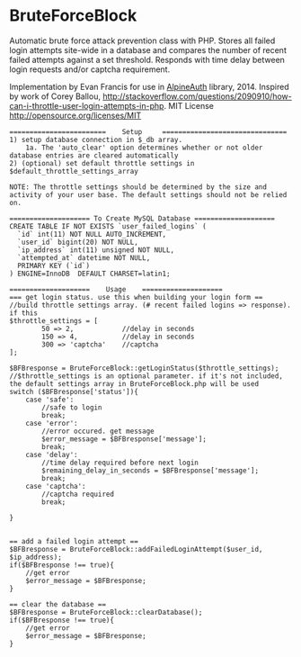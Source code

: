 BruteForceBlock
=================

Automatic brute force attack prevention class with PHP. Stores all failed login attempts site-wide in a database and compares the
number of recent failed attempts against a set threshold. Responds with time delay between login requests and/or captcha requirement.

Implementation by Evan Francis for use in [AlpineAuth](https://github.com/ejfrancis/AlpineAuth) library, 2014. 
Inspired by work of Corey Ballou, http://stackoverflow.com/questions/2090910/how-can-i-throttle-user-login-attempts-in-php.
MIT License http://opensource.org/licenses/MIT

    ======================== 	Setup 	  ===============================
	1) setup database connection in $_db array.
		1a. The 'auto_clear' option determines whether or not older database entries are cleared automatically
	2) (optional) set default throttle settings in $default_throttle_settings_array
	
	NOTE: The throttle settings should be determined by the size and activity of your user base. The default settings should not be relied on.
	
	==================== To Create MySQL Database ====================
	CREATE TABLE IF NOT EXISTS `user_failed_logins` (
	  `id` int(11) NOT NULL AUTO_INCREMENT,
	  `user_id` bigint(20) NOT NULL,
	  `ip_address` int(11) unsigned NOT NULL,
	  `attempted_at` datetime NOT NULL,
	  PRIMARY KEY (`id`)
	) ENGINE=InnoDB  DEFAULT CHARSET=latin1;
	
	==================== 	Usage	 ====================
    === get login status. use this when building your login form ==
	//build throttle settings array. (# recent failed logins => response). if this 
	$throttle_settings = [
			50 => 2, 			//delay in seconds
			150 => 4, 			//delay in seconds
			300 => 'captcha'	//captcha
	];
	
 	$BFBresponse = BruteForceBlock::getLoginStatus($throttle_settings);	
	//$throttle_settings is an optional parameter. if it's not included, the default settings array in BruteForceBlock.php will be used
	switch ($BFBresponse['status']){
		case 'safe':
			//safe to login
			break;
		case 'error':
			//error occured. get message
			$error_message = $BFBresponse['message'];
			break;
		case 'delay':
			//time delay required before next login
			$remaining_delay_in_seconds = $BFBresponse['message'];
			break;
		case 'captcha':
			//captcha required
			break;
		
	}
	
	
	== add a failed login attempt ==
	$BFBresponse = BruteForceBlock::addFailedLoginAttempt($user_id, $ip_address);
	if($BFBresponse !== true){
		//get error
		$error_message = $BFBresponse;
	}
	
	== clear the database ==
	$BFBresponse = BruteForceBlock::clearDatabase();
	if($BFBresponse !== true){
		//get error
		$error_message = $BFBresponse;
	}
 
